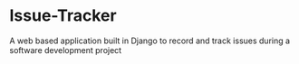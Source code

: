 # Issue-Tracker
A web based application built in Django to record and track issues during a software development project
